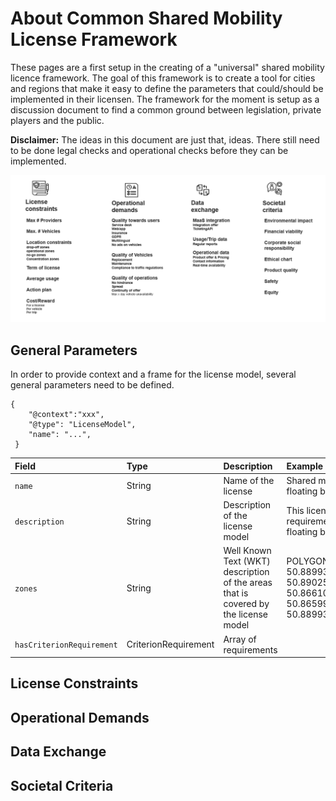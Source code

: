 # About Common Shared Mobility License Framework

These pages are a first setup in the creating of a "universal" shared mobility licence framework. The goal of this framework is to create a tool for cities and regions that make it easy to define the parameters that could/should be implemented in their licensen. The framework for the moment is setup as a discussion document to find a common ground between legislation, private players and the public.

**Disclaimer:** The ideas in this document are just that, ideas. There still need to be done legal checks and operational checks before they can be implemented. 

![](../.gitbook/assets/screenshot_2.png)

## General Parameters

In order to provide context and a frame for the license model, several general parameters need to be defined.

```text
{ 
    "@context":"xxx", 
    "@type": "LicenseModel", 
    "name": "...", 
 } 
```

| Field | Type | Description | Example |
| :--- | :--- | :--- | :--- |
| `name` | String | Name of the license | Shared mobility license model for free floating bikes. |
| `description` | String | Description of the license model | This license model describes the requirements and criteria to operate a free floating bikes in the City of Antwerp |
| `zones` | String | Well Known Text \(WKT\) description of the areas that is covered by the license model | POLYGON\(\(4.676055908203124 50.88993205766312,4.723434448242187 50.89025691478409,4.72360610961914 50.86610302664647,4.675369262695312 50.86599468504889,4.676055908203124 50.88993205766312\)\) |
| `hasCriterionRequirement` | CriterionRequirement | Array of requirements |  |



## License Constraints

## Operational Demands

## Data Exchange

## Societal Criteria



